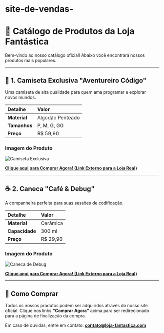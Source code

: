 # site-de-vendas-
# 🌟 Catálogo de Produtos da Loja Fantástica

Bem-vindo ao nosso catálogo oficial! Abaixo você encontrará nossos produtos mais populares.

---

## 👕 1. Camiseta Exclusiva "Aventureiro Código"

Uma camiseta de alta qualidade para quem ama programar e explorar novos mundos.

| Detalhe | Valor |
| :--- | :--- |
| **Material** | Algodão Penteado |
| **Tamanhos** | P, M, G, GG |
| **Preço** | R$ 59,90 |

### Imagem do Produto

![Camiseta Exclusiva](https://raw.githubusercontent.com/SEU_USUARIO/SEU_REPOSITORIO/main/imagens/camiseta.jpg)

**[Clique aqui para Comprar Agora! (Link Externo para a Loja Real)](https://www.sua-loja-real.com/camiseta)**

---

## ☕ 2. Caneca "Café & Debug"

A companheira perfeita para suas sessões de codificação.

| Detalhe | Valor |
| :--- | :--- |
| **Material** | Cerâmica |
| **Capacidade** | 300 ml |
| **Preço** | R$ 29,90 |

### Imagem do Produto

![Caneca de Debug](https://raw.githubusercontent.com/SEU_USUARIO/SEU_REPOSITORIO/main/imagens/caneca.png)

**[Clique aqui para Comprar Agora! (Link Externo para a Loja Real)](https://www.sua-loja-real.com/caneca)**

---

## 📄 Como Comprar

Todos os nossos produtos podem ser adquiridos através do nosso site oficial. Clique nos links **"Comprar Agora"** acima para ser redirecionado para a página de finalização da compra.

Em caso de dúvidas, entre em contato: **contato@loja-fantastica.com**